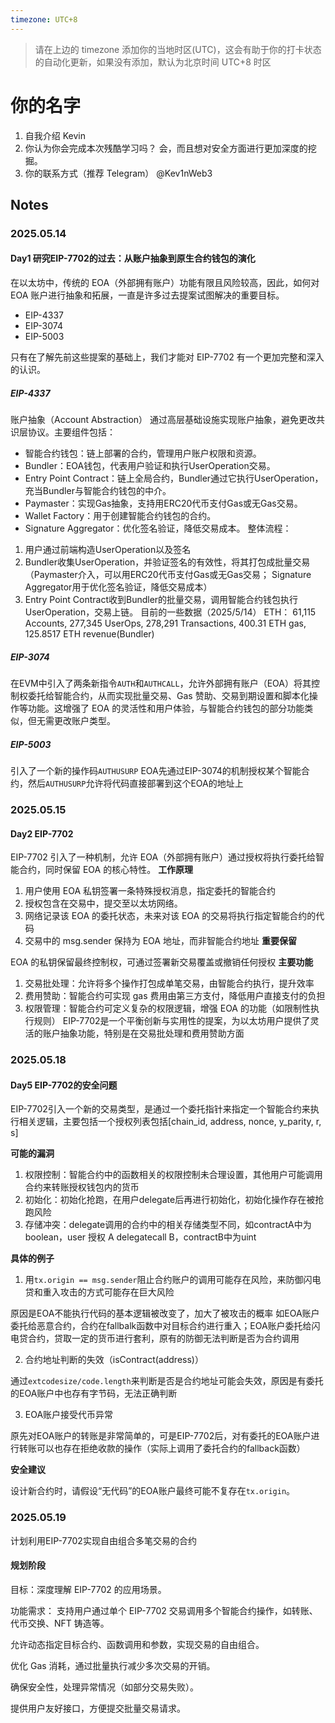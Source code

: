 ```yaml
---
timezone: UTC+8
---
```


> 请在上边的 timezone 添加你的当地时区(UTC)，这会有助于你的打卡状态的自动化更新，如果没有添加，默认为北京时间 UTC+8 时区


# 你的名字

1. 自我介绍
Kevin
2. 你认为你会完成本次残酷学习吗？
会，而且想对安全方面进行更加深度的挖掘。
3. 你的联系方式（推荐 Telegram）
@Kev1nWeb3

## Notes

<!-- Content_START -->

### 2025.05.14

#### Day1 研究EIP-7702的过去：从账户抽象到原生合约钱包的演化
在以太坊中，传统的 EOA（外部拥有账户）功能有限且风险较高，因此，如何对 EOA 账户进行抽象和拓展，一直是许多过去提案试图解决的重要目标。
- EIP-4337
- EIP-3074
- EIP-5003

只有在了解先前这些提案的基础上，我们才能对 EIP-7702 有一个更加完整和深入的认识。
##### EIP-4337
账户抽象（Account Abstraction）
通过高层基础设施实现账户抽象，避免更改共识层协议。主要组件包括：
- 智能合约钱包：链上部署的合约，管理用户账户权限和资源。
- Bundler：EOA钱包，代表用户验证和执行UserOperation交易。
- Entry Point Contract：链上全局合约，Bundler通过它执行UserOperation，充当Bundler与智能合约钱包的中介。
- Paymaster：实现Gas抽象，支持用ERC20代币支付Gas或无Gas交易。
- Wallet Factory：用于创建智能合约钱包的合约。
- Signature Aggregator：优化签名验证，降低交易成本。
整体流程：
1. 用户通过前端构造UserOperation以及签名
2. Bundler收集UserOperation，并验证签名的有效性，将其打包成批量交易（Paymaster介入，可以用ERC20代币支付Gas或无Gas交易； Signature Aggregator用于优化签名验证，降低交易成本）
3. Entry Point Contract收到Bundler的批量交易，调用智能合约钱包执行UserOperation，交易上链。
目前的一些数据（2025/5/14）
ETH：
61,115 Accounts, 277,345 UserOps, 278,291 Transactions, 400.31 ETH gas, 125.8517 ETH revenue(Bundler)
##### EIP-3074
在EVM中引入了两条新指令`AUTH`和`AUTHCALL`，允许外部拥有账户（EOA）将其控制权委托给智能合约，从而实现批量交易、Gas 赞助、交易到期设置和脚本化操作等功能。这增强了 EOA 的灵活性和用户体验，与智能合约钱包的部分功能类似，但无需更改账户类型。
##### EIP-5003
引入了一个新的操作码`AUTHUSURP`
EOA先通过EIP-3074的机制授权某个智能合约，然后`AUTHUSURP`允许将代码直接部署到这个EOA的地址上

### 2025.05.15

#### Day2 EIP-7702
EIP-7702 引入了一种机制，允许 EOA（外部拥有账户）通过授权将执行委托给智能合约，同时保留 EOA 的核心特性。
**工作原理**

1. 用户使用 EOA 私钥签署一条特殊授权消息，指定委托的智能合约
2. 授权包含在交易中，提交至以太坊网络。
3. 网络记录该 EOA 的委托状态，未来对该 EOA 的交易将执行指定智能合约的代码
4. 交易中的 msg.sender 保持为 EOA 地址，而非智能合约地址
**重要保留**

EOA 的私钥保留最终控制权，可通过签署新交易覆盖或撤销任何授权
**主要功能**

1. 交易批处理：允许将多个操作打包成单笔交易，由智能合约执行，提升效率
2. 费用赞助：智能合约可实现 gas 费用由第三方支付，降低用户直接支付的负担
3. 权限管理：智能合约可定义复杂的权限逻辑，增强 EOA 的功能（如限制性执行规则）
EIP-7702是一个平衡创新与实用性的提案，为以太坊用户提供了灵活的账户抽象功能，特别是在交易批处理和费用赞助方面

### 2025.05.18

#### Day5 EIP-7702的安全问题
EIP-7702引入一个新的交易类型，是通过一个委托指针来指定一个智能合约来执行相关逻辑，主要包括一个授权列表包括\[chain_id, address, nonce, y_parity, r, s\]

**可能的漏洞**

1. 权限控制：智能合约中的函数相关的权限控制未合理设置，其他用户可能调用合约来转账授权钱包内的货币
2. 初始化：初始化抢跑，在用户delegate后再进行初始化，初始化操作存在被抢跑风险
3. 存储冲突：delegate调用的合约中的相关存储类型不同，如contractA中为boolean，user 授权 A delegatecall B，contractB中为uint

**具体的例子**

1. 用`tx.origin == msg.sender`阻止合约账户的调用可能存在风险，来防御闪电贷和重入攻击的方式可能存在巨大风险

原因是EOA不能执行代码的基本逻辑被改变了，加大了被攻击的概率
如EOA账户委托给恶意合约，合约在fallbalk函数中对目标合约进行重入；EOA账户委托给闪电贷合约，贷取一定的货币进行套利，原有的防御无法判断是否为合约调用

2. 合约地址判断的失效（isContract(address)）

通过`extcodesize/code.length`来判断是否是合约地址可能会失效，原因是有委托的EOA账户中也存有字节码，无法正确判断

3. EOA账户接受代币异常

原先对EOA账户的转账是非常简单的，可是EIP-7702后，对有委托的EOA账户进行转账可以也存在拒绝收款的操作（实际上调用了委托合约的fallback函数）

**安全建议**

设计新合约时，请假设“无代码”的EOA账户最终可能不复存在`tx.origin`。

### 2025.05.19

计划利用EIP-7702实现自由组合多笔交易的合约

#### 规划阶段

目标：深度理解 EIP-7702 的应用场景。

功能需求：
支持用户通过单个 EIP-7702 交易调用多个智能合约操作，如转账、代币交换、NFT 铸造等。

允许动态指定目标合约、函数调用和参数，实现交易的自由组合。

优化 Gas 消耗，通过批量执行减少多次交易的开销。

确保安全性，处理异常情况（如部分交易失败）。

提供用户友好接口，方便提交批量交易请求。



<!-- Content_END -->


